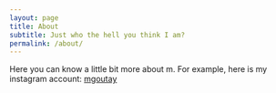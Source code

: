 ```yaml
---
layout: page
title: About
subtitle: Just who the hell you think I am?
permalink: /about/
---
```


Here you can know a little bit more about m.
For example, here is my instagram account:  [mgoutay](https://www.instagram.com/mgoutay/)
